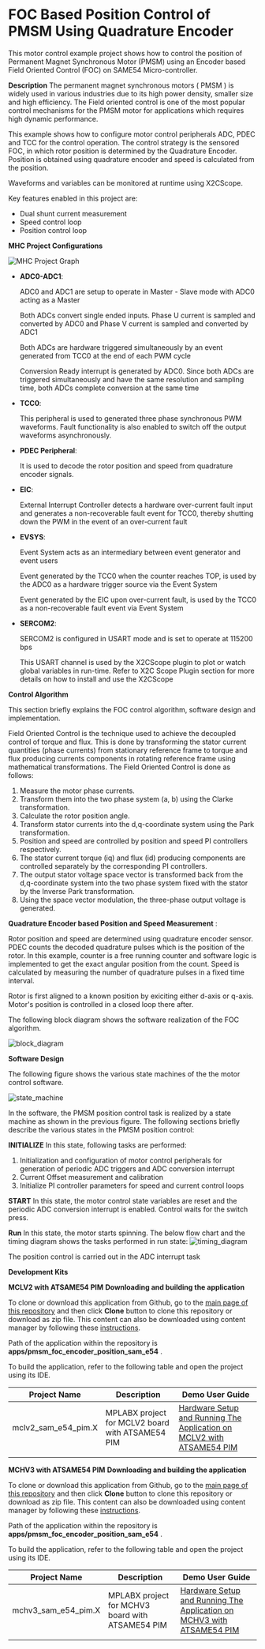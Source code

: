 # FOC Based Position Control of PMSM Using Quadrature Encoder

This motor control example project shows how to control the position of Permanent Magnet Synchronous Motor (PMSM) using an Encoder based Field Oriented Control (FOC) on SAME54 Micro-controller.

**Description**
The permanent magnet synchronous motors ( PMSM ) is widely used in various industries due to its high power density, smaller size and high efficiency. The Field oriented control is one of the most popular control mechanisms for the PMSM motor for applications which requires high dynamic performance.

This example shows how to configure motor control peripherals ADC, PDEC and TCC for the control operation. The control strategy is the sensored FOC, in which rotor position is determined by the Quadrature Encoder. Position is obtained using quadrature encoder and speed is calculated from the position.

Waveforms and variables can be monitored at runtime using X2CScope. 

Key features enabled in this project are:

- Dual shunt current measurement
- Speed control loop
- Position control loop


**MHC Project Configurations**

![MHC Project Graph](GUID-D590202A-5CA8-44E5-A0AF-54991E10131F-low.jpg)


- **ADC0-ADC1**: 

   ADC0 and ADC1 are setup to operate in Master - Slave mode with ADC0 acting as a Master

   Both ADCs convert single ended inputs. Phase U current is sampled and converted by ADC0 and Phase V current is sampled and converted by ADC1

   Both ADCs are hardware triggered simultaneously by an event generated from TCC0 at the end of each PWM cycle

   Conversion Ready interrupt is generated by ADC0. Since both ADCs are triggered simultaneously and have the same resolution and sampling time, both ADCs complete conversion at the same time


- **TCC0**: 

    This peripheral is used to generated three phase synchronous PWM waveforms. Fault functionality is also enabled to switch off the output waveforms asynchronously.
- **PDEC Peripheral**:

    It is used to decode the rotor position and speed from quadrature encoder signals.
- **EIC**:

    External Interrupt Controller detects a hardware over-current fault input and generates a non-recoverable fault event for TCC0, thereby shutting down the PWM in the event of an over-current fault
- **EVSYS**:

    Event System acts as an intermediary between event generator and event users

    Event generated by the TCC0 when the counter reaches TOP, is used by the ADC0 as a hardware trigger source via the Event System

    Event generated by the EIC upon over-current fault, is used by the TCC0 as a non-recoverable fault event via Event System
- **SERCOM2**:

    SERCOM2 is configured in USART mode and is set to operate at 115200 bps

    This USART channel is used by the X2CScope plugin to plot or watch global variables in run-time. Refer to X2C Scope Plugin section for more details on how to install and use the X2CScope

**Control Algorithm**

This section briefly explains the FOC control algorithm, software design and implementation. 

Field Oriented Control is the technique used to achieve the decoupled control of torque and flux. This is done by transforming the stator current quantities (phase currents) from stationary reference frame to torque and flux producing currents components in rotating reference frame using mathematical transformations. The Field Oriented Control is done as follows: 

1. Measure the motor phase currents. 
2. Transform them into the two phase system (a, b) using the Clarke transformation. 
3. Calculate the rotor position angle. 
4. Transform stator currents into the d,q-coordinate system using the Park transformation. 
5. Position and speed are controlled by position and speed PI controllers respectively.
6. The stator current torque (iq) and flux (id) producing components are controlled separately by the corresponding PI controllers. 
7. The output stator voltage space vector is transformed back from the d,q-coordinate system into the two phase system fixed with the stator by the Inverse Park transformation. 
8. Using the space vector modulation, the three-phase output voltage is generated. 

**Quadrature Encoder based Position and Speed Measurement** :

Rotor position and speed are determined using quadrature encoder sensor. PDEC counts
the decoded quadrature pulses which is the position of the rotor. In this example, counter is a free running counter and software logic is implemented to get the exact angular position from the count. Speed is calculated by measuring the number of quadrature pulses in a fixed time interval. 

Rotor is first aligned to a known position by exiciting either d-axis or q-axis. Motor's position is controlled in a closed loop there after. 

The following block diagram shows the software realization of the FOC algorithm.

![block_diagram](GUID-28490AAF-3FA3-4BE1-91FA-1F1125D85CFC-low.jpg)

**Software Design**

The following figure shows the various state machines of the the motor control software. 

![state_machine](GUID-25189E69-38CA-4FE8-AC2A-13961ACACCA2-low.jpg)

In the software, the PMSM position control task is realized by a state machine as shown in the previous figure. The following sections briefly describe the various states in the PMSM position control:

**INITIALIZE**
In this state, following tasks are performed:
1. Initialization and configuration of motor control peripherals for generation of periodic ADC triggers and ADC conversion interrupt
2. Current Offset measurement and calibration
3. Initialize PI controller parameters for speed and current control loops

**START**
In this state, the motor control state variables are reset and the periodic ADC conversion interrupt is enabled. Control waits for the switch press.

**Run**
In this state, the motor starts spinning. The below flow chart and the timing diagram shows the tasks performed in run state:
![timing_diagram](GUID-DDF45BFF-57DD-4B7E-9A0A-9965FFDDC848-low.jpg)

The position control is carried out in the ADC interrupt task

**Development Kits**

**MCLV2 with ATSAME54 PIM**
**Downloading and building the application**

To clone or download this application from Github, go to the [main page of this repository](https://github.com/Microchip-MPLAB-Harmony/mc_apps_sam_d5x_e5x) and then click **Clone** button to clone this repository or download as zip file.
This content can also be downloaded using content manager by following these [instructions](https://github.com/Microchip-MPLAB-Harmony/contentmanager/wiki).

Path of the application within the repository is **apps/pmsm_foc_encoder_position_sam_e54** .

To build the application, refer to the following table and open the project using its IDE.

| Project Name      | Description                                    | Demo User Guide |
| ----------------- | ---------------------------------------------- | --------------- |
| mclv2_sam_e54_pim.X | MPLABX project for MCLV2 board with ATSAME54 PIM | [Hardware Setup and Running The Application on MCLV2 with ATSAME54 PIM](GUID-ADA749A6-70E8-4A1F-8019-5EC170A1250C.md) |
||||


**MCHV3 with ATSAME54 PIM**
**Downloading and building the application**

To clone or download this application from Github, go to the [main page of this repository](https://github.com/Microchip-MPLAB-Harmony/mc_apps_sam_d5x_e5x) and then click **Clone** button to clone this repository or download as zip file.
This content can also be downloaded using content manager by following these [instructions](https://github.com/Microchip-MPLAB-Harmony/contentmanager/wiki).

Path of the application within the repository is **apps/pmsm_foc_encoder_position_sam_e54** .

To build the application, refer to the following table and open the project using its IDE.

| Project Name      | Description                                    | Demo User Guide |
| ----------------- | ---------------------------------------------- | ------------------- |
| mchv3_sam_e54_pim.X | MPLABX project for MCHV3 board with ATSAME54 PIM | [Hardware Setup and Running The Application on MCHV3 with ATSAME54 PIM](GUID-38AE3206-A3BE-4C3F-BEE1-FF3D4CD29663.md)|
||||


